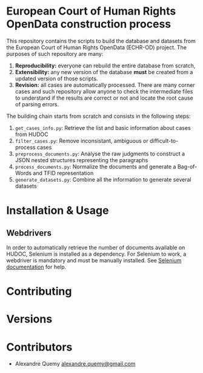 # European Court of Human Rights OpenData construction process

This repository contains the scripts to build the database and datasets from the European Court of Human Rights OpenData (ECHR-OD) project.
The purposes of such repository are many:

1. **Reproducibility:** everyone can rebuild the entire database from scratch,
2. **Extensibility:** any new version of the database **must** be created from a updated version of those scripts.
3. **Revision:** all cases are automatically processed. There are many corner cases and such repository allow anyone to check the intermediate files to understand if the results are correct or not and locate the root cause of parsing errors.

The building chain starts from scratch and consists in the following steps:

1. ```get_cases_info.py```: Retrieve the list and basic information about cases from HUDOC
2. ```filter_cases.py```: Remove inconsistant, ambiguous or difficult-to-process cases
3. ```preprocess_documents.py```: Analyse the raw judgments to construct a JSON nested structures representing the paragraphs
4. ```process_documents.py```: Normalize the documents and generate a Bag-of-Words and TFID representation
5. ```generate_datasets.py```: Combine all the information to generate several datasets

# Installation & Usage

## Webdrivers

In order to automatically retrieve the number of documents available on HUDOC, Selenium is installed as a dependency. For Selenium to work, a webdriver is mandatory and must be manually installed. See [Selenium documentation](https://selenium-python.readthedocs.io/installation.html#drivers) for help.


# Contributing

# Versions


# Contributors

- Alexandre Quemy <alexandre.quemy@gmail.com>
